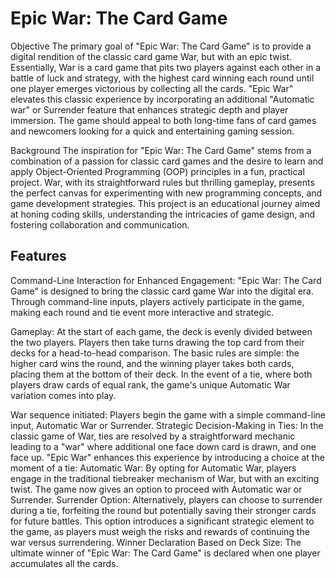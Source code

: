 
# Epic War: The Card Game

Objective
The primary goal of "Epic War: The Card Game" is to provide a digital rendition of the classic card game War, but with an epic twist. Essentially, War is a card game that pits two players against each other in a battle of luck and strategy, with the highest card winning each round until one player emerges victorious by collecting all the cards. "Epic War" elevates this classic experience by incorporating an additional "Automatic war" or Surrender feature that enhances strategic depth and player immersion. The game should appeal to both long-time fans of card games and newcomers looking for a quick and entertaining gaming session.

Background
The inspiration for "Epic War: The Card Game" stems from a combination of a passion for classic card games and the desire to learn and apply Object-Oriented Programming (OOP) principles in a fun, practical project. War, with its straightforward rules but thrilling gameplay, presents the perfect canvas for experimenting with new programming concepts, and game development strategies. This project is an educational journey aimed at honing coding skills, understanding the intricacies of game design, and fostering collaboration and communication.


## Features

Command-Line Interaction for Enhanced Engagement: "Epic War: The Card Game" is designed to bring the classic card game War into the digital era. Through command-line inputs, players actively participate in the game, making each round and tie event more interactive and strategic.

Gameplay: At the start of each game, the deck is evenly divided between the two players. Players then take turns drawing the top card from their decks for a head-to-head comparison. The basic rules are simple: the higher card wins the round, and the winning player takes both cards, placing them at the bottom of their deck. In the event of a tie, where both players draw cards of equal rank, the game's unique Automatic War variation comes into play.

War sequence initiated: Players begin the game with a simple command-line input, Automatic War or Surrender. 
Strategic Decision-Making in Ties: In the classic game of War, ties are resolved by a straightforward mechanic leading to a "war" where additional one face down card is drawn, and one face up. "Epic War" enhances this experience by introducing a choice at the moment of a tie:
Automatic War: By opting for Automatic War, players engage in the traditional tiebreaker mechanism of War, but with an exciting twist. The game now gives an option to proceed with Automatic war or Surrender.
Surrender Option: Alternatively, players can choose to surrender during a tie, forfeiting the round but potentially saving their stronger cards for future battles. This option introduces a significant strategic element to the game, as players must weigh the risks and rewards of continuing the war versus surrendering.
Winner Declaration Based on Deck Size: The ultimate winner of "Epic War: The Card Game" is declared when one player accumulates all the cards.



